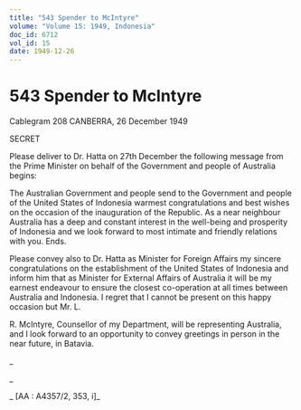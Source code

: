 ```yaml
---
title: "543 Spender to McIntyre"
volume: "Volume 15: 1949, Indonesia"
doc_id: 6712
vol_id: 15
date: 1949-12-26
---
```


# 543 Spender to McIntyre

Cablegram 208 CANBERRA, 26 December 1949

SECRET

Please deliver to Dr. Hatta on 27th December the following message from the Prime Minister on behalf of the Government and people of Australia begins:

The Australian Government and people send to the Government and people of the United States of Indonesia warmest congratulations and best wishes on the occasion of the inauguration of the Republic. As a near neighbour Australia has a deep and constant interest in the well-being and prosperity of Indonesia and we look forward to most intimate and friendly relations with you. Ends.

Please convey also to Dr. Hatta as Minister for Foreign Affairs my sincere congratulations on the establishment of the United States of Indonesia and inform him that as Minister for External Affairs of Australia it will be my earnest endeavour to ensure the closest co-operation at all times between Australia and Indonesia. I regret that I cannot be present on this happy occasion but Mr. L.

R. McIntyre, Counsellor of my Department, will be representing Australia, and I look forward to an opportunity to convey greetings in person in the near future, in Batavia.

_

_

_ [AA : A4357/2, 353, i]_
